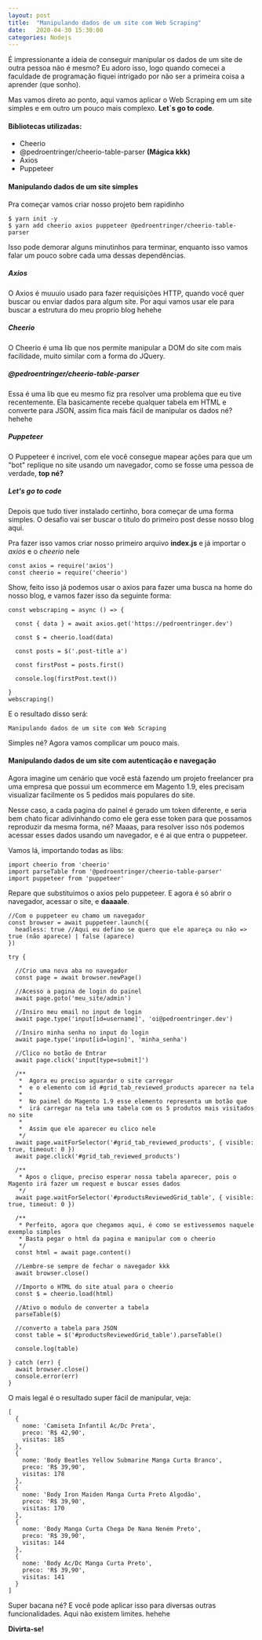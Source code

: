 ```yaml
---
layout: post
title:  "Manipulando dados de um site com Web Scraping"
date:   2020-04-30 15:30:00
categories: Nodejs
---
```


É impressionante a ideia de conseguir manipular os dados de um site de outra pessoa não é mesmo? Eu adoro isso, logo quando comecei a faculdade de programação fiquei intrigado por não ser a primeira coisa a aprender (que sonho).

Mas vamos direto ao ponto, aqui vamos aplicar o Web Scraping em um site simples e em outro um pouco mais complexo. **Let`s go to code**.

#### Bibliotecas utilizadas:
* Cheerio
* @pedroentringer/cheerio-table-parser **(Mágica kkk)**
* Axios
* Puppeteer

#### Manipulando dados de um site simples
Pra começar vamos criar nosso projeto bem rapidinho

<pre><code class="language-bash">$ yarn init -y
$ yarn add cheerio axios puppeteer @pedroentringer/cheerio-table-parser
</code></pre>

Isso pode demorar alguns minutinhos para terminar, enquanto isso vamos falar um pouco sobre cada uma dessas dependências.

##### Axios
O Axios é muuuio usado para fazer requisições HTTP, quando você quer buscar ou enviar dados para algum site.
Por aqui vamos usar ele para buscar a estrutura do meu proprio blog hehehe

##### Cheerio
O Cheerio é uma lib que nos permite manipular a DOM do site com mais facilidade, muito similar com a forma do JQuery.

##### @pedroentringer/cheerio-table-parser
Essa é uma lib que eu mesmo fiz pra resolver uma problema que eu tive recentemente. Ela basicamente recebe qualquer tabela em HTML e converte para JSON, assim fica mais fácil de manipular os dados né? hehehe

##### Puppeteer
O Puppeteer é incrivel, com ele você consegue mapear ações para que um "bot" replique no site usando um navegador, como se fosse uma pessoa de verdade, **top né?**

##### Let's go to code
Depois que tudo tiver instalado certinho, bora começar de uma forma simples.
O desafio vai ser buscar o titulo do primeiro post desse nosso blog aqui.

Pra fazer isso vamos criar nosso primeiro arquivo **index.js** e já importar o _axios_ e o _cheerio_ nele

<pre><code class="language-javascript">const axios = require('axios')
const cheerio = require('cheerio')
</code></pre>
Show, feito isso já podemos usar o axios para fazer uma busca na home do nosso blog, e vamos fazer isso da seguinte forma:
<pre><code class="language-javascript">const webscraping = async () => {

  const { data } = await axios.get('https://pedroentringer.dev')

  const $ = cheerio.load(data)

  const posts = $('.post-title a')

  const firstPost = posts.first()

  console.log(firstPost.text())

}
webscraping()
</code></pre>

E o resultado disso será:
<pre><code class="language-javascript">Manipulando dados de um site com Web Scraping
</code></pre>

Simples né? Agora vamos complicar um pouco mais.

#### Manipulando dados de um site com autenticação e navegação
Agora imagine um cenário que você está fazendo um projeto freelancer pra uma empresa que possui um ecommerce em Magento 1.9, eles precisam visualizar facilmente os 5 pedidos mais populares do site. 

Nesse caso, a cada pagina do painel é gerado um token diferente, e seria bem chato ficar adivinhando como ele gera esse token para que possamos reproduzir da mesma forma, né? Maaas, para resolver isso nós podemos acessar esses dados usando um navegador, e é ai que entra o puppeteer.

Vamos lá, importando todas as libs:
<pre><code class="language-javascript">import cheerio from 'cheerio'
import parseTable from '@pedroentringer/cheerio-table-parser'
import puppeteer from 'puppeteer'
</code></pre>

Repare que substituimos o axios pelo puppeteer.
E agora é só abrir o navegador, acessar o site, e **daaaale**.
<pre><code class="language-javascript">//Com o puppeteer eu chamo um navegador
const browser = await puppeteer.launch({
  headless: true //Aqui eu defino se quero que ele apareça ou não => true (não aparece) | false (aparece)
})

try {

  //Crio uma nova aba no navegador
  const page = await browser.newPage()

  //Acesso a pagina de login do painel
  await page.goto('meu_site/admin')

  //Insiro meu email no input de login
  await page.type('input[id=username]', 'oi@pedroentringer.dev')

  //Insiro minha senha no input do login
  await page.type('input[id=login]', 'minha_senha')

  //Clico no botão de Entrar
  await page.click('input[type=submit]')

  /**
   *  Agora eu preciso aguardar o site carregar
   *  e o elemento com id #grid_tab_reviewed_products aparecer na tela
   *  
   *  No painel do Magento 1.9 esse elemento representa um botão que 
   *  irá carregar na tela uma tabela com os 5 produtos mais visitados no site
   *  
   *  Assim que ele aparecer eu clico nele
   */
  await page.waitForSelector('#grid_tab_reviewed_products', { visible: true, timeout: 0 })
  await page.click('#grid_tab_reviewed_products')

  /**
   * Apos o clique, preciso esperar nossa tabela aparecer, pois o Magento irá fazer um request e buscar esses dados
   */
  await page.waitForSelector('#productsReviewedGrid_table', { visible: true, timeout: 0 })

  /**
   * Perfeito, agora que chegamos aqui, é como se estivessemos naquele exemplo simples
   * Basta pegar o html da pagina e manipular com o cheerio
   */
  const html = await page.content()

  //Lembre-se sempre de fechar o navegador kkk
  await browser.close()

  //Importo o HTML do site atual para o cheerio
  const $ = cheerio.load(html)
  
  //Ativo o modulo de converter a tabela
  parseTable($)

  //converto a tabela para JSON
  const table = $('#productsReviewedGrid_table').parseTable()

  console.log(table)

} catch (err) {
  await browser.close()
  console.error(err)
}
</code></pre>

O mais legal é o resultado super fácil de manipular, veja:

<pre><code class="language-javascript">[
  {
    nome: 'Camiseta Infantil Ac/Dc Preta',
    preco: 'R$ 42,90',
    visitas: 185
  },
  {
    nome: 'Body Beatles Yellow Submarine Manga Curta Branco',
    preco: 'R$ 39,90',
    visitas: 178
  },
  {
    nome: 'Body Iron Maiden Manga Curta Preto Algodão',
    preco: 'R$ 39,90',
    visitas: 170
  },
  {
    nome: 'Body Manga Curta Chega De Nana Neném Preto',
    preco: 'R$ 39,90',
    visitas: 144
  },
  {
    nome: 'Body Ac/Dc Manga Curta Preto',
    preco: 'R$ 39,90',
    visitas: 141
  }
]
</code></pre>

Super bacana né? E você pode aplicar isso para diversas outras funcionalidades. Aqui não existem limites. hehehe

**Divirta-se!**